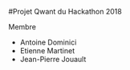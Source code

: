 #Projet Qwant du Hackathon 2018

Membre
- Antoine Dominici
- Etienne Martinet
- Jean-Pierre Jouault

